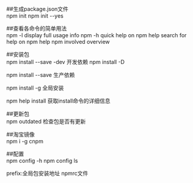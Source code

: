 ##生成package.json文件  
  npm init
  npm init --yes

##查看各命令的简单用法  
npm -l            display full usage info
npm <command> -h  quick help on <command>
npm help <term>   search for help on <term>
npm help npm      involved overview

##安装包  
  npm install --save -dev 开发依赖
  npm install -D

  npm install --save  生产依赖

  npm install -g 全局安装

  npm help install   获取install命令的详细信息

##更新包  
  npm outdated  检查包是否有更新

##淘宝镜像  
  npm i -g cnpm

##配置  
  npm config -h
  npm config ls

  prefix:全局包安装地址
  npmrc文件
